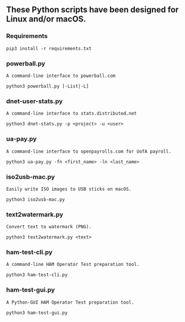 ## These Python scripts have been designed for Linux and/or macOS.

### Requirements 
```
pip3 install -r requirements.txt
```

### powerball.py 
`A command-line interface to powerball.com`
```
python3 powerball.py [-List|-L]
```
    
### dnet-user-stats.py
`A command-line interface to stats.distributed.net`
```
python3 dnet-stats.py -p <project> -u <user>
```
### ua-pay.py
`A command-line interface to openpayrolls.com for UofA payroll.`
```
python3 ua-pay.py -fn <first_name> -ln <last_name>
```
### iso2usb-mac.py
`Easily write ISO images to USB sticks on macOS.`
```
python3 iso2usb-mac.py
```
### text2watermark.py
`Convert text to watermark (PNG).`
```
python3 text2watermark.py <text>
```
### ham-test-cli.py
`A command-line HAM Operator Test preparation tool.`
```
python3 ham-test-cli.py
```
### ham-test-gui.py
`A Python-GUI HAM Operator Test preparation tool.`
```
python3 ham-test-gui.py
```

